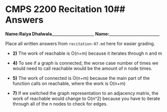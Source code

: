 # CMPS 2200 Recitation 10## Answers

**Name:**__Raiya Dhalwala_______________________
**Name:**_________________________


Place all written answers from `recitation-07.md` here for easier grading.



- **2)**
The work of reachable is O(n+m) because it iterates through n and m

- **4)**
To see if a graph is connected, the worse case number of times we would need to call reachable would be the amount of n node times.

- **5)**
The work of connected is O(n+m) because the main part of the function calls on reachable, where the work is O(n+m)

- **7)**
If we switched the graph representation to an adjacency matrix, the work of reachable would change to O(n^2) because you have to iterate through all of the n nodes to check for edges. 